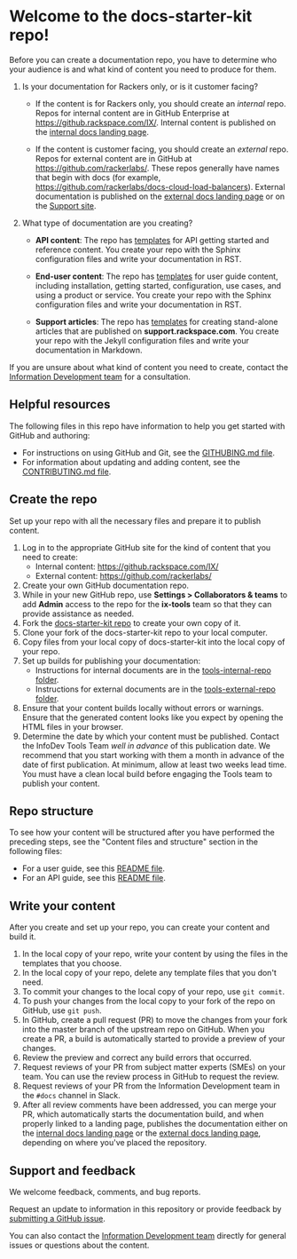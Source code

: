 # Welcome to the docs-starter-kit repo!

Before you can create a documentation repo, you have to determine who your
audience is and what kind of content you need to produce for them.

1. Is your documentation for Rackers only, or is it customer facing?

   - If the content is for Rackers only, you should create an
     *internal* repo. Repos for internal content are in GitHub
     Enterprise at https://github.rackspace.com/IX/. Internal content
     is published on the [internal docs landing
     page](https://pages.github.rackspace.com/IX/internal-docs-landing-page/).

   - If the content is customer facing, you should create an
     *external* repo. Repos for external content are in GitHub at
     https://github.com/rackerlabs/. These repos generally have names
     that begin with docs (for example,
     https://github.com/rackerlabs/docs-cloud-load-balancers).
     External documentation is published on the [external docs landing
     page](https://developer.rackspace.com/docs/) or on the [Support
     site](https://support.rackspace.com/how-to/).

2. What type of documentation are you creating?

   - **API content**: The repo has
     [templates](https://github.rackspace.com/IX/sandbox-docs-starter-kit/tree/master/docs/template-api-guide)
     for API getting started and reference content. You create your
     repo with the Sphinx configuration files and write your
     documentation in RST.

   - **End-user content**: The repo has
     [templates](https://github.rackspace.com/IX/sandbox-docs-starter-kit/tree/master/docs/template-user-guide)
     for user guide content, including installation, getting started,
     configuration, use cases, and using a product or service. You
     create your repo with the Sphinx configuration files and write
     your documentation in RST.

   - **Support articles**: The repo has
     [templates](https://github.rackspace.com/IX/sandbox-docs-starter-kit/tree/master/docs/template-how-to)
     for creating stand-alone articles that are published on
     **support.rackspace.com**. You create your repo with the Jekyll
     configuration files and write your documentation in Markdown.

If you are unsure about what kind of content you need to create,
contact the [Information Development
team](mailto:infodev@rackspace.com) for a consultation.

## Helpful resources

The following files in this repo have information to help you get
started with GitHub and authoring:

- For instructions on using GitHub and Git, see the [GITHUBING.md
  file](https://github.rackspace.com/IX/docs-starter-kit/blob/master/GITHUBING.md).
- For information about updating and adding content, see the
  [CONTRIBUTING.md
  file](https://github.rackspace.com/IX/docs-starter-kit/blob/master/CONTRIBUTING.md).

## Create the repo

Set up your repo with all the necessary files and prepare it to
publish content.

1. Log in to the appropriate GitHub site for the kind of content that you need
   to create:
   - Internal content: https://github.rackspace.com/IX/
   - External content: https://github.com/rackerlabs/
2. Create your own GitHub documentation repo.
3. While in your new GitHub repo, use **Settings > Collaborators & teams** to
   add **Admin** access to the repo for the **ix-tools** team so that they
   can provide assistance as needed.
4. Fork the [docs-starter-kit
   repo](https://github.rackspace.com/IX/sandbox-docs-starter-kit) to create
   your own copy of it.
5. Clone your fork of the docs-starter-kit repo to your local computer.
6. Copy files from your local copy of docs-starter-kit into the local
   copy of your repo.
7. Set up builds for publishing your documentation:
   - Instructions for internal documents are in the
     [tools-internal-repo
     folder](https://github.rackspace.com/IX/sandbox-docs-starter-kit/tree/master/tools-internal-repo).
   - Instructions for external documents are in the
     [tools-external-repo
     folder](https://github.rackspace.com/IX/sandbox-docs-starter-kit/tree/master/external-repo/tools-external-repo).
8. Ensure that your content builds locally without errors or
    warnings. Ensure that the generated content looks like you expect
    by opening the HTML files in your browser.
9. Determine the date by which your content must be published.
    Contact the InfoDev Tools Team *well in advance* of this
    publication date. We recommend that you start working with them a
    month in advance of the date of first publication. At minimum,
    allow at least two weeks lead time. You must have a clean local
    build before engaging the Tools team to publish your content.

## Repo structure

To see how your content will be structured after you have performed the
preceding steps, see the "Content files and structure" section in the
following files:

-  For a user guide, see this [README
   file](https://github.rackspace.com/IX/docs-starter-kit/blob/master/template-user-guide/README.md).
-  For an API guide, see this [README
   file](https://github.rackspace.com/IX/docs-starter-kit/blob/master/template-api-guide/README.md).

## Write your content

After you create and set up your repo, you can create your content and
build it.

1.	In the local copy of your repo, write your content by using the files in
    the templates that you choose.
2.	In the local copy of your repo, delete any template files that you don't
    need.
3.	To commit your changes to the local copy of your repo, use ``git commit``.
4.	To push your changes from the local copy to your fork of the repo on
    GitHub, use ``git push``.
5.	In GitHub, create a pull request (PR) to move the changes from
    your fork into the master branch of the upstream repo on GitHub.
    When you create a PR, a build is automatically started to provide
    a preview of your changes.
6.	Review the preview and correct any build errors that occurred.
7.	Request reviews of your PR from subject matter experts (SMEs) on your team.
    You can use the review process in GitHub to request the review.
8.	Request reviews of your PR from the Information Development team in the
    ``#docs`` channel in Slack.
9.	After all review comments have been addressed, you can merge your
    PR, which automatically starts the documentation build, and when
    properly linked to a landing page,
    publishes the documentation either on the [internal docs landing
    page](https://pages.github.rackspace.com/IX/internal-docs-landing-page/)
    or the [external docs landing
    page](https://developer.rackspace.com/docs/), depending on where
    you've placed the repository.

## Support and feedback

We welcome feedback, comments, and bug reports.

Request an update to information in this repository or provide
feedback by [submitting a GitHub
issue](https://github.rackspace.com/IX/docs-starter-kit/issues/new).

You can also contact the [Information Development
team](mailto:infodev@rackspace.com) directly for general issues or
questions about the content.
